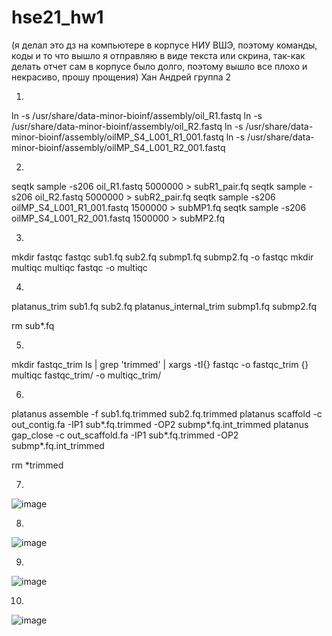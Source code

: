 # hse21_hw1
(я делал это дз на компьютере в корпусе НИУ ВШЭ, поэтому команды, коды и то что вышло я отправляю в виде текста или скрина, так-как делать отчет сам в корпусе было долго, поэтому вышло все плохо и некрасиво, прошу прощения)
Хан Андрей группа 2

1)
ln -s /usr/share/data-minor-bioinf/assembly/oil_R1.fastq
ln -s /usr/share/data-minor-bioinf/assembly/oil_R2.fastq
ln -s /usr/share/data-minor-bioinf/assembly/oilMP_S4_L001_R1_001.fastq
ln -s /usr/share/data-minor-bioinf/assembly/oilMP_S4_L001_R2_001.fastq

2)
seqtk sample -s206 oil_R1.fastq 5000000 > subR1_pair.fq
seqtk sample -s206 oil_R2.fastq 5000000 > subR2_pair.fq
seqtk sample -s206 oilMP_S4_L001_R1_001.fastq 1500000 > subMP1.fq
seqtk sample -s206 oilMP_S4_L001_R2_001.fastq 1500000 > subMP2.fq

3)
mkdir fastqc
fastqc sub1.fq sub2.fq submp1.fq submp2.fq -o fastqc
mkdir multiqc
multiqc fastqc -o multiqc

4)
platanus_trim sub1.fq sub2.fq
platanus_internal_trim submp1.fq submp2.fq

rm sub*.fq

5)
mkdir fastqc_trim
ls | grep 'trimmed' | xargs -tI{} fastqc -o fastqc_trim {}
multiqc fastqc_trim/ -o multiqc_trim/

6)
platanus assemble -f sub1.fq.trimmed sub2.fq.trimmed
platanus scaffold -c out_contig.fa -IP1 sub*.fq.trimmed -OP2 submp*.fq.int_trimmed
platanus gap_close -c out_scaffold.fa -IP1 sub*.fq.trimmed -OP2 submp*.fq.int_trimmed 

rm *trimmed

7)
![image](https://user-images.githubusercontent.com/43177979/139144392-021d026b-443e-48d2-a92e-ee183cfcf44c.png)

8)
![image](https://user-images.githubusercontent.com/43177979/139144497-dcd91a21-80d8-43d3-a6d6-b64d1541cd7a.png)

9)
![image](https://user-images.githubusercontent.com/43177979/139144561-e9457d91-7ccf-4f12-972f-70605f86b546.png)

10)
![image](https://user-images.githubusercontent.com/43177979/139144949-13f37db3-bfcf-4a18-88be-6eed52656fba.png)

